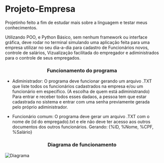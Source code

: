 # Projeto-Empresa

Projetinho feito a fim de estudar mais sobre a linguagem e testar meus conhecimentos.

Utilizando POO, e Python Básico, sem nenhum framework ou interface gráfica, deve rodar no terminal simulando uma aplicação feita para uma empresa utilizar no seu dia-a-dia para cadastro de Funcionários novos, controle de salários, Vizualização facilitada do empregador e adiministrados para o controle de seus empregados.

<h3 align="center">Funcionamento do programa</h3>

- Adiministrador:
O programa deve funcionar gerando um arquivo .TXT que liste todos os funcionários cadastrados na empresa e/ou um funcionário em específico. (A escolha de quem está adiministrando)
Para entrar e receber todos esses dadaos, a pessoa tem que estar cadastrada no sistema e entrar com uma senha previamente gerada pelo próprio adiministrador.

- Funcionário comum:
O programa deve gerar um arquivo .TXT com o nome de (id do empregado).txt e ele não deve ter acesso aos outros documentos dos outros funcionários.
Gerando: {%ID, %Nome, %CPF, %Salário}


<h3 align="center">Diagrama de funcionamento</h3>


![Diagrama](https://user-images.githubusercontent.com/98365194/170569955-28312faa-b62d-4203-a7d5-bf82476b7750.PNG)
